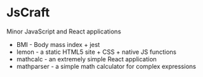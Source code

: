 # JsCraft
Minor JavaScript and React applications

* BMI - Body mass index + jest
* lemon - a static HTML5 site + CSS + native JS functions
* mathcalc - an extremely simple React application
* mathparser - a simple math calculator for complex expressions